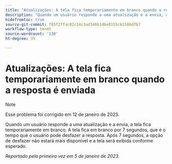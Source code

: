 ```yaml
---
title: "Atualizações: A tela fica temporariamente em branco quando a resposta é enviada"
description: "Quando um usuário responde a uma atualização e a envia, a tela fica temporariamente em branco. A tela fica em branco por 7 segundos, que é o tempo que o usuário pode desfazer a resposta. Após 7 segundos, a opção de desfazer não estará mais disponível e a tela será exibida conforme esperado."
hidefromtoc: true
source-git-commit: f85f2ffac82c14c3ad3d6b1d6e8155c61586d767
workflow-type: tm+mt
source-wordcount: '130'
ht-degree: 3%

---
```



# Atualizações: A tela fica temporariamente em branco quando a resposta é enviada

>[!NOTE]
>
>Esse problema foi corrigido em 12 de janeiro de 2023.

Quando um usuário responde a uma atualização e a envia, a tela fica temporariamente em branco. A tela fica em branco por 7 segundos, que é o tempo que o usuário pode desfazer a resposta. Após 7 segundos, a opção de desfazer não estará mais disponível e a tela será exibida conforme esperado.

_Reportado pela primeira vez em 5 de janeiro de 2023._


